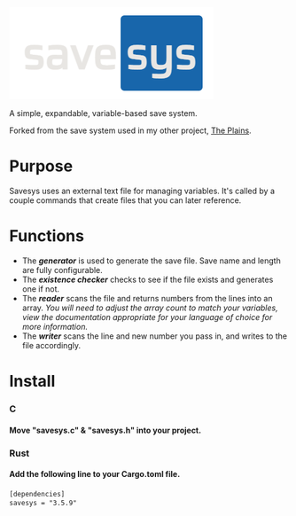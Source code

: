 ![Logo](https://github.com/draumaz/savesys/blob/main/logo.png?raw=true "Logo")

A simple, expandable, variable-based save system.

Forked from the save system used in my other project, [The Plains](https://github.com/draumaz/plains).

# Purpose

Savesys uses an external text file for managing variables. It's called by a couple commands that create files that you can later reference.

# Functions

- The ***generator*** is used to generate the save file. Save name and length are fully configurable.
- The ***existence checker*** checks to see if the file exists and generates one if not.
- The ***reader*** scans the file and returns numbers from the lines into an array. *You will need to adjust the array count to match your variables, view the documentation appropriate for your language of choice for more information.*
- The ***writer*** scans the line and new number you pass in, and writes to the file accordingly.

# Install

### C

#### Move "savesys.c" & "savesys.h" into your project.

### Rust

#### Add the following line to your Cargo.toml file.
```
[dependencies]
savesys = "3.5.9"
```

